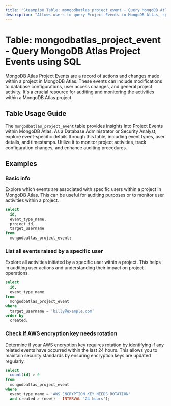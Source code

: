 ```yaml
---
title: "Steampipe Table: mongodbatlas_project_event - Query MongoDB Atlas Project Events using SQL"
description: "Allows users to query Project Events in MongoDB Atlas, specifically the event details, providing insights into project activities and changes."
---
```


# Table: mongodbatlas_project_event - Query MongoDB Atlas Project Events using SQL

MongoDB Atlas Project Events are a record of actions and changes made within a project in MongoDB Atlas. These events can include modifications to database configurations, user access changes, and general project activity. It's a crucial resource for auditing and monitoring the activities within a MongoDB Atlas project.

## Table Usage Guide

The `mongodbatlas_project_event` table provides insights into Project Events within MongoDB Atlas. As a Database Administrator or Security Analyst, explore event-specific details through this table, including event types, user details, and timestamps. Utilize it to monitor project activities, track configuration changes, and enhance auditing procedures.

## Examples

### Basic info
Explore which events are associated with specific users within a project in MongoDB Atlas. This can be useful for auditing purposes or to monitor user activities within a project.

```sql
select
  id,
  event_type_name,
  project_id,
  target_username
from
  mongodbatlas_project_event;
```

### List all events raised by a specific user
Explore all activities initiated by a specific user within a project. This helps in auditing user actions and understanding their impact on project operations.

```sql
select
  id,
  event_type_name
from
  mongodbatlas_project_event
where
  target_username = 'billy@example.com'
order by
  created;
```

### Check if AWS encryption key needs rotation
Determine if your AWS encryption key requires rotation by identifying if any related events have occurred within the last 24 hours. This allows you to maintain security standards by ensuring encryption keys are updated regularly.

```sql
select
  count(id) > 0
from
  mongodbatlas_project_event
where
  event_type_name = 'AWS_ENCRYPTION_KEY_NEEDS_ROTATION'
  and created > (now() - INTERVAL '24 hours');
```